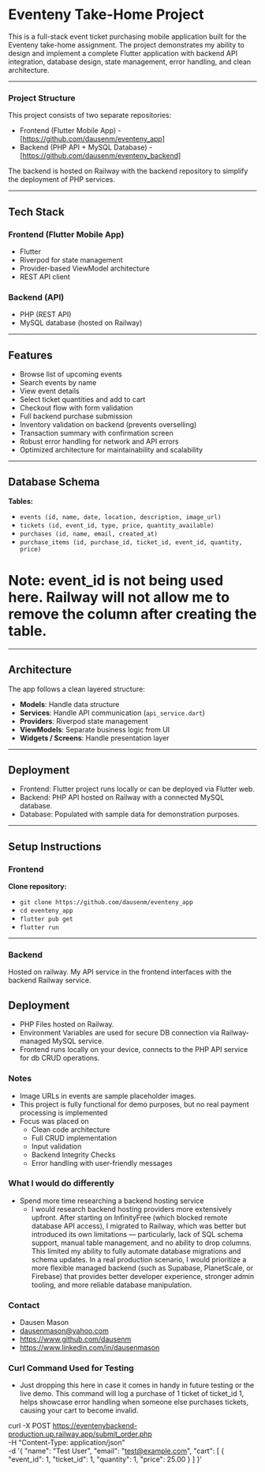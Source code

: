 # Eventeny Take-Home Project

This is a full-stack event ticket purchasing mobile application built for the Eventeny take-home assignment. The project demonstrates my ability to design and implement a complete Flutter application with backend API integration, database design, state management, error handling, and clean architecture.

---

### Project Structure

This project consists of two separate repositories:
- Frontend (Flutter Mobile App) - [https://github.com/dausenm/eventeny_app]
- Backend (PHP API + MySQL Database) - [https://github.com/dausenm/eventeny_backend]

The backend is hosted on Railway with the backend repository to simplify the deployment of PHP services.

---

## Tech Stack

### Frontend (Flutter Mobile App)
- Flutter
- Riverpod for state management
- Provider-based ViewModel architecture
- REST API client

### Backend (API)
- PHP (REST API)
- MySQL database (hosted on Railway)

---

## Features

- Browse list of upcoming events
- Search events by name
- View event details
- Select ticket quantities and add to cart
- Checkout flow with form validation
- Full backend purchase submission
- Inventory validation on backend (prevents overselling)
- Transaction summary with confirmation screen
- Robust error handling for network and API errors
- Optimized architecture for maintainability and scalability

---

## Database Schema

**Tables:**

- `events (id, name, date, location, description, image_url)`
- `tickets (id, event_id, type, price, quantity_available)`
- `purchases (id, name, email, created_at)`
- `purchase_items (id, purchase_id, ticket_id, event_id, quantity, price)`
# Note: event_id is not being used here. Railway will not allow me to remove the column after creating the table.

---

## Architecture

The app follows a clean layered structure:

- **Models**: Handle data structure
- **Services**: Handle API communication (`api_service.dart`)
- **Providers**: Riverpod state management
- **ViewModels**: Separate business logic from UI
- **Widgets / Screens**: Handle presentation layer

---

## Deployment

- Frontend: Flutter project runs locally or can be deployed via Flutter web.
- Backend: PHP API hosted on Railway with a connected MySQL database.
- Database: Populated with sample data for demonstration purposes.

---

## Setup Instructions

### Frontend

**Clone repository:**

- `git clone https://github.com/dausenm/eventeny_app`
- `cd eventeny_app`
- `flutter pub get`
- `flutter run`

---

### Backend

Hosted on railway. My API service in the frontend interfaces with the backend Railway service.

## Deployment

- PHP Files hosted on Railway.
- Environment Variables are used for secure DB connection via Railway-managed MySQL service.
- Frontend runs locally on your device, connects to the PHP API service for db CRUD operations.

### Notes

- Image URLs in events are sample placeholder images.
- This project is fully functional for demo purposes, but no real payment processing is implemented
- Focus was placed on
    - Clean code architecture
    - Full CRUD implementation
    - Input validation
    - Backend Integrity Checks
    - Error handling with user-friendly messages


### What I would do differently

- Spend more time researching a backend hosting service
    - I would research backend hosting providers more extensively upfront. After starting on InfinityFree (which blocked remote database API access), I migrated to Railway, which was better but introduced its own limitations — particularly, lack of SQL schema support, manual table management, and no ability to drop columns. This limited my ability to fully automate database migrations and schema updates. In a real production scenario, I would prioritize a more flexible managed backend (such as Supabase, PlanetScale, or Firebase) that provides better developer experience, stronger admin tooling, and more reliable database manipulation.

### Contact
- Dausen Mason 
- dausenmason@yahoo.com
- https://www.github.com/dausenm
- https://www.linkedin.com/in/dausenmason


### Curl Command Used for Testing
- Just dropping this here in case it comes in handy in future testing or the live demo. This command will log a purchase of 1 ticket of ticket_id 1, helps showcase error handling when someone else purchases tickets, causing your cart to become invalid.

curl -X POST https://eventenybackend-production.up.railway.app/submit_order.php \
  -H "Content-Type: application/json" \
  -d '{
    "name": "Test User",
    "email": "test@example.com",
    "cart": [
      { "event_id": 1, "ticket_id": 1, "quantity": 1, "price": 25.00 }
    ]
  }'
